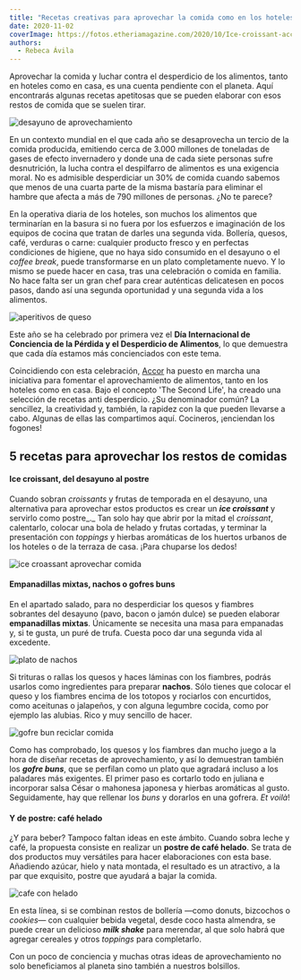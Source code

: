 ```yaml
---
title: "Recetas creativas para aprovechar la comida como en los hoteles"
date: 2020-11-02
coverImage: https://fotos.etheriamagazine.com/2020/10/Ice-croissant-accor.jpg
authors: 
  - Rebeca Ávila
---
```


Aprovechar la comida y luchar contra el desperdicio de los alimentos, tanto en hoteles como en casa, es una cuenta pendiente con el planeta. Aquí encontrarás algunas recetas apetitosas que se pueden elaborar con esos restos de comida que se suelen tirar.

![desayuno de aprovechamiento](https://fotos.etheriamagazine.com/2020/10/desayunos-completos.jpg "Desayuno de aprovechamiento. © Brooke Lark")

En un contexto mundial en el que cada año se desaprovecha un tercio de la comida 
producida, emitiendo cerca de 3.000 millones de toneladas de gases de efecto invernadero 
y donde una de cada siete personas sufre desnutrición, la lucha contra el despilfarro de 
alimentos es una exigencia moral. No es admisible desperdiciar un 30% de comida cuando 
sabemos que menos de una cuarta parte de la misma bastaría para eliminar el hambre que 
afecta a más de 790 millones de personas. ¿No te parece? 

En la operativa diaria de los hoteles, son muchos los alimentos que terminarían en la 
basura si no fuera por los esfuerzos e imaginación de los equipos de cocina que tratan 
de darles una segunda vida. Bollería, quesos, café, verduras o carne: cualquier producto 
fresco y en perfectas condiciones de higiene, que no haya sido consumido en el desayuno 
o el _coffee break_, puede transformarse en un plato completamente nuevo. Y lo mismo se 
puede hacer en casa, tras una celebración o comida en familia. No hace falta ser un gran 
chef para crear auténticas delicatesen en pocos pasos, dando así una segunda oportunidad 
y una segunda vida a los alimentos. 

![aperitivos de queso](https://fotos.etheriamagazine.com/2020/10/aperitivos-queso.jpg "Aperitivos. © Camille Brodard ~ Kmile Feminine Creative Designer")

Este año se ha celebrado por primera vez el **Día Internacional de Conciencia de la 
Pérdida y el Desperdicio de Alimentos**, lo que demuestra que cada día estamos más 
concienciados con este tema. 

Coincidiendo con esta celebración, [Accor](https://all.accor.com/espana/index.es.shtml) 
ha puesto en marcha una iniciativa para fomentar el aprovechamiento de alimentos, tanto 
en los hoteles como en casa. Bajo el concepto 'The Second Life', ha creado una selección 
de recetas anti desperdicio. ¿Su denominador común? La sencillez, la creatividad y, 
también, la rapidez con la que pueden llevarse a cabo. Algunas de ellas las compartimos 
aquí. Cocineros, ¡enciendan los fogones! 

## 5 recetas para aprovechar los restos de comidas

#### Ice croissant, del desayuno al postre

Cuando sobran _croissants_ y frutas de temporada en el desayuno, una alternativa para 
aprovechar estos productos es crear un **_ice croissant_** y servirlo como postre_._ Tan 
solo hay que abrir por la mitad el _croissant_, calentarlo, colocar una bola de helado y 
frutas cortadas, y terminar la presentación con _toppings_ y hierbas aromáticas de los 
huertos urbanos de los hoteles o de la terraza de casa. ¡Para chuparse los dedos! 

![ice croassant aprovechar comida](https://fotos.etheriamagazine.com/2020/10/Ice-croissant-accor.jpg "Ice Croassant preparado en Accor Hoteles.")

#### Empanadillas mixtas, nachos o gofres buns

En el apartado salado, para no desperdiciar los quesos y fiambres sobrantes del desayuno 
(pavo, bacon o jamón dulce) se pueden elaborar **empanadillas mixtas**. Únicamente se 
necesita una masa para empanadas y, si te gusta, un puré de trufa. Cuesta poco dar una 
segunda vida al excedente. 

![plato de nachos](https://fotos.etheriamagazine.com/2020/10/hacer-nachos.jpg "Plato de nachos. © Herson Rodriguez")

Si trituras o rallas los quesos y haces láminas con los fiambres, podrás usarlos como 
ingredientes para preparar **nachos**. Sólo tienes que colocar el queso y los fiambres 
encima de los totopos y rociarlos con encurtidos, como aceitunas o jalapeños, y con 
alguna legumbre cocida, como por ejemplo las alubias. Rico y muy sencillo de hacer. 

![gofre bun reciclar comida](https://fotos.etheriamagazine.com/2020/10/goffre-bun-accor.jpg "Gofre Buns de Accor.")

Como has comprobado, los quesos y los fiambres dan mucho juego a la hora de diseñar 
recetas de aprovechamiento, y así lo demuestran también los **_gofre buns_**, que se 
perfilan como un plato que agradará incluso a los paladares más exigentes. El primer 
paso es cortarlo todo en juliana e incorporar salsa César o mahonesa japonesa y hierbas 
aromáticas al gusto. Seguidamente, hay que rellenar los _buns_ y dorarlos en una 
gofrera. _Et voilà_! 

#### Y de postre: café helado

¿Y para beber? Tampoco faltan ideas en este ámbito. Cuando sobra leche y café, la 
propuesta consiste en realizar un **postre de café helado**. Se trata de dos productos 
muy versátiles para hacer elaboraciones con esta base. Añadiendo azúcar, hielo y nata 
montada, el resultado es un atractivo, a la par que exquisito, postre que ayudará a 
bajar la comida. 

![cafe con helado](https://fotos.etheriamagazine.com/2020/10/cafe-con-helado.jpg "Café con helado. © Lacey Williams")

En esta línea, si se combinan restos de bollería —como donuts, bizcochos o _cookies_— 
con cualquier bebida vegetal, desde coco hasta almendra, se puede crear un delicioso 
**_milk shake_** para merendar, al que solo habrá que agregar cereales y otros 
_toppings_ para completarlo. 

Con un poco de conciencia y muchas otras ideas de aprovechamiento no solo beneficiamos 
al planeta sino también a nuestros bolsillos.
